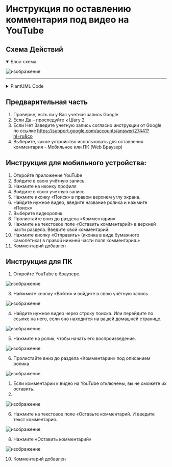 # Инструкция по оставлению комментария под видео на YouTube

## Cхема Действий


<details open>
  <summary>Блок-схема</summary>
  
  ![изображение](https://github.com/user-attachments/assets/a1bd4035-2cc4-401e-b8e4-f8f1f975ca3b)
  
</details>

-------


<details>
  <summary>PlantUML Code</summary>
  
  ```
  @startuml
'https://plantuml.com/en/activity-diagram-beta'

start

:Проверьте наличие учетной записи Google;
label 01
if (Запись есть?) then (ДА)


else (НЕТ)
    :Заведите учетную запись;
note left
    По инструкции от Google:
    https://support.google.com
    /accounts/answer/27441
end note

endif

:Выберите, какое устройство
 использовать для 
 оставления комментария;

note right
 Мобильное или ПК (Web Браузер);
end note

switch (Какое у вас устройство?)

case (Мобильное)
    :Откройте приложение YouTube;
    :Войдите в свою учётную запись;
    :Нажмите иконку "Поиск" 
     в правом верхнем углу экрана;
    :Найдите нужное видео,
     введите название ролика
     И нажмите "Поиск";
    :Выберите видеоролик 
     и пролистайте вниз 
     до раздела "Комментарии";
    :Нажмите на текстовое поле
     "Оставить комментарий"
     в верхней части раздела;
    :Введите свой комментарий;
    :Нажмите кнопку "Отправить" 
     в правой нижней части 
     поля комментария;
    :Комментарий добавлен;
end
case (ПК (Web браузер))
    :Откройте сайт YouTube;
    :Найжмите кнопку «Войти» 
     и войдите в свою учётную запись;
    :Найдите нужное видео 
     через строку поиска.
     Или перейдите по ссылке на него, 
     если оно находится 
     на вашей домашней странице;
    :Нажмите на ролик, 
     чтобы начать его воспроизведение;
    :Пролистайте вниз
     до раздела «Комментарии»
     под описанием ролика;
    note left
     Если комментарии к видео 
     на YouTube отключены, 
     вы не сможете их оставить. 
    end note
    :Нажмите на текстовое поле 
     «Оставьте комментарий.
     И введите текст комментария;
    :Нажмите кнопку "Оставить комментарий";
    :Комментарий добавлен;
end
endswitch
  @enduml

  ```

</details>



## Предварительная часть


1. Проверье, есть ли у Вас учетная запись Google
  1.	Если Да – проследуйте к Шагу 2	
  2. Если Нет Заведите учетную запись согласно инструкции от Google по ссылке
     https://support.google.com/accounts/answer/27441?hl=ru&co
2. Выберите, какое устройство использовать для оставления комментария - Мобильное или ПК (Web Браузер)
    
## Инструкция для мобильного устройства:

1.	Откройте приложение YouTube 
2.	Войдите в свою учётную запись.
  1.	Нажмите на иконку профиля
  2.	Войдите в свою учетную запись
3.	Нажмите иконку «Поиск» в правом верхнем углу экрана.
4.	Найдите нужное видео, введите название ролика и нажмите «Поиск» 
5.	Выберите видеоролик
6.	Пролистайте вниз до раздела «Комментарии»
7.	Нажмите на текстовое поле «Оставить комментарий» в верхней части раздела.
    Введите свой комментарий:
8.	Нажмите кнопку «Отправить» (иконка в виде бумажного самолётика) в правой нижней части поля комментария.»
9.	Комментарий добавлен
 
## Инструкция для ПК

1.	Откройте YouTube в браузере.

 ![изображение](https://github.com/user-attachments/assets/b7c9fcff-020b-4e85-9140-94de97b4cd30)

3.	Найжмите кнопку «Войти» и войдите в свою учётную запись
   
![изображение](https://github.com/user-attachments/assets/33ed1bb2-8668-4c14-a226-4849c4720f7e)


4.	Найдите нужное видео через строку поиска.
    Или перейдите по ссылке на него, если оно находится на вашей домашней странице.

![изображение](https://github.com/user-attachments/assets/ad1601d0-8eb6-4b7d-b5e3-0015abff278b)


5.	Нажмите на ролик, чтобы начать его воспроизведение.

![изображение](https://github.com/user-attachments/assets/3c902f3e-a8e8-41cc-94f2-4aa34629f31d)

 
6.	Пролистайте вниз до раздела «Комментарии» под описанием ролика

![изображение](https://github.com/user-attachments/assets/ca3096e1-0d0b-45f4-a1fd-5f8bb7c3ef5b)


  1.	Если комментарии к видео на YouTube отключены, вы не сможете их оставить.
  2.	
![изображение](https://github.com/user-attachments/assets/a2f32271-bea6-4fea-a9cb-2f3b78d3b9c9)


6.	Нажмите на текстовое поле «Оставьте комментарий. И введите текст комментария.

![изображение](https://github.com/user-attachments/assets/1d664cdd-de20-4572-a82b-c99caf86fb73)


8.	Нажмите «Оставить комментарий»

![изображение](https://github.com/user-attachments/assets/dfccfd90-2cee-4a36-bdd9-9a8607a5c463)


10.	Комментарий добавлен
 
